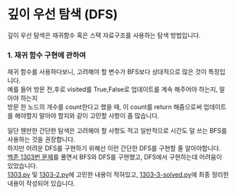 # 깊이 우선 탐색 (DFS)
깊이 우선 탐색은 재귀함수 혹은 스택 자료구조를 사용하는 탐색 방법입니다.

### 1. 재귀 함수 구현에 관하여
재귀 함수를 사용하다보니, 고려해야 할 변수가 BFS보다 상대적으로 많은 것이 특징입니다.  
예를 들어 방문 전,후로 visited를 True,False로 업데이트를 계속 해주어야 하는지, 말아야 하는지  
방문 한 노드의 개수를 count한다고 했을 때, 이 count를 return 해줌으로써 업데이트를 해야할지 말아야 할지와 같이 고민할 사항이 좀 많습니다.  

일단 웬만한 간단한 탐색은 고려해야 할 사항도 적고 일반적으로 시간도 덜 쓰는 BFS를 사용하는 것을 권장합니다.  
하지만 어려운 DFS를 구현하기 위해선 이런 간단한 DFS를 구현할 줄 알아야합니다.  
[백준 1303번 문제](https://www.acmicpc.net/problem/1303)를 풀면서 BFS와 DFS를 구현했고, DFS에서 구현하는데 어려움이 있었습니다.  
[1303.py](https://github.com/dbwp031/YujeCodingTest/blob/main/%EA%B9%8A%EC%9D%B4%EC%9A%B0%EC%84%A0%ED%83%90%EC%83%89/baek_1303.py) 및 [1303-2.py](https://github.com/dbwp031/YujeCodingTest/blob/main/%EA%B9%8A%EC%9D%B4%EC%9A%B0%EC%84%A0%ED%83%90%EC%83%89/baek_1303-2.py)에 고민한 내용이 적혀있고, [1303-3-solved.py](https://github.com/dbwp031/YujeCodingTest/blob/main/%EA%B9%8A%EC%9D%B4%EC%9A%B0%EC%84%A0%ED%83%90%EC%83%89/baek_1303-3-solved.py)에 최종 정리한 내용이 작성되어 있습니다.
